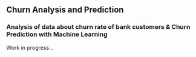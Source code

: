 ## Churn Analysis and Prediction
### Analysis of data about churn rate of bank customers & Churn Prediction with Machine Learning

Work in progress...
